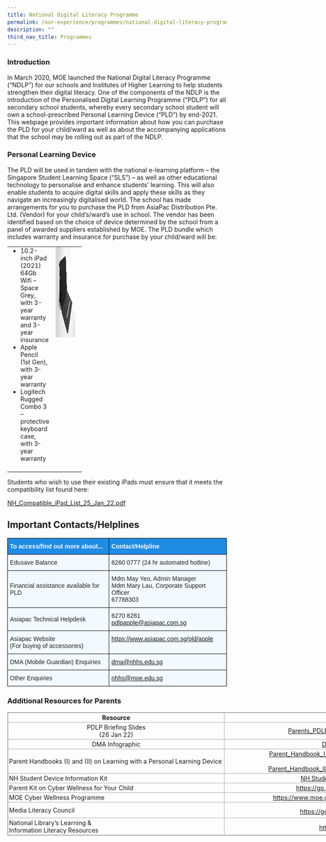 ```yaml
---
title: National Digital Literacy Programme
permalink: /our-experience/programmes/national-digital-literacy-programme/
description: ""
third_nav_title: Programmes
---
```

### Introduction

In March 2020, MOE launched the National Digital Literacy Programme (“NDLP”) for our schools and Institutes of Higher Learning to help students strengthen their digital literacy. One of the components of the NDLP is the introduction of the Personalised Digital Learning Programme (“PDLP”) for all secondary school students, whereby every secondary school student will own a school-prescribed Personal Learning Device (“PLD”) by end-2021. This webpage provides important information about how you can purchase the PLD for your child/ward as well as about the accompanying applications that the school may be rolling out as part of the NDLP.

### Personal Learning Device


The PLD will be used in tandem with the national e-learning platform – the Singapore Student Learning Space (“SLS”) – as well as other educational technology to personalise and enhance students’ learning. This will also enable students to acquire digital skills and apply these skills as they navigate an increasingly digitalised world. The school has made arrangements for you to purchase the PLD from AsiaPac Distribution Pte. Ltd. (Vendor) for your child’s/ward’s use in school. The vendor has been identified based on the choice of device determined by the school from a panel of awarded suppliers established by MOE. The PLD bundle which includes warranty and insurance for purchase by your child/ward will be:

<table style="margin-top: auto; margin-right: 0px !important; margin-bottom: auto; margin-left: auto; outline: 0px; padding: 0px; box-sizing: border-box; border-collapse: collapse; clear: both; border: 0px !important; table-layout: fixed; width: 700px; height: auto !important;" class="ives_tab_kosong ive_eobj_center"><tbody style="margin: 0px; outline: 0px; padding: 0px; box-sizing: border-box;"><tr style="margin: 0px; outline: 0px; padding: 0px; box-sizing: border-box;"><td style="margin: 0px; outline: 0px; padding: 0px 15px 15px 0px; box-sizing: border-box; vertical-align: top; width: 60px;"><ul style="margin: 0px 0px 0.5em 1em; outline: 0px; padding: 0px 0px 0px 16px; box-sizing: border-box;"><li style="margin: 0px; outline: 0px; padding: 0px; box-sizing: border-box;"><span style="margin: 0px; outline: 0px; padding: 0px; box-sizing: border-box;" id="docs-internal-guid-520cb1e1-7fff-7bf1-f088-5ec890d72147">10.2-inch iPad (2021) 64Gb Wifi – Space Grey, with 3-year warranty and 3-year insurance</span></li><li style="margin: 0px; outline: 0px; padding: 0px; box-sizing: border-box;"><span style="margin: 0px; outline: 0px; padding: 0px; box-sizing: border-box; font-variant-numeric: normal; font-variant-east-asian: normal; vertical-align: baseline;">Apple Pencil (1st Gen), with 3-year warranty</span></li><li style="margin: 0px; outline: 0px; padding: 0px; box-sizing: border-box;"><span style="margin: 0px; outline: 0px; padding: 0px; box-sizing: border-box; font-variant-numeric: normal; font-variant-east-asian: normal; vertical-align: baseline;">Logitech Rugged Combo 3 – protective keyboard case, with 3-year warranty</span></li></ul></td><td style="margin: 0px; outline: 0px; padding: 0px 15px 15px 0px; box-sizing: border-box; vertical-align: top; width: 60px;"><img style="margin: 0px 0px 0px 10px; outline: 0px; padding: 0px; box-sizing: border-box; float: right; max-width: 100%; height: 207px; width: 311px;" class="ive_eobj_right" alt="2E2A4042_web.jpg" width="100%" src="/images/2E2A4042web.jpg"></td></tr></tbody></table>

Students who wish to use their existing iPads must ensure that it meets the compatibility list found here:

[NH\_Compatible\_iPad\_List\_25\_Jan\_22.pdf](/files/NH_Compatible_iPad_List_25_Jan_22.pdf)

## Important Contacts/Helplines


<style type="text/css">
.tg  {border-collapse:collapse;border-spacing:0;}
.tg td{border-color:black;border-style:solid;border-width:1px;font-family:Arial, sans-serif;font-size:14px;
  overflow:hidden;padding:10px 5px;word-break:normal;}
.tg th{border-color:black;border-style:solid;border-width:1px;font-family:Arial, sans-serif;font-size:14px;
  font-weight:normal;overflow:hidden;padding:10px 5px;word-break:normal;}
.tg .tg-2w19{background-color:#F2F9FF;color:#222;text-align:left;vertical-align:top}
.tg .tg-aaqb{background-color:#F2F9FF;color:#222;text-align:left;vertical-align:middle}
.tg .tg-8s0f{background-color:#1F8CE4;color:#F2F9FF;font-weight:bold;text-align:left;vertical-align:middle}
.tg .tg-r9z4{background-color:#F2F9FF;color:#00E;text-align:left;text-decoration:underline;vertical-align:top}
</style>
<table class="tg">
<thead>
  <tr>
    <th class="tg-8s0f"><span style="color:#F2F9FF;background-color:#1F8CE4">To access/find out more about...</span></th>
    <th class="tg-8s0f"><span style="color:#F2F9FF;background-color:#1F8CE4">Contact/Helpline</span></th>
  </tr>
</thead>
<tbody>
  <tr>
    <td class="tg-aaqb"><span style="color:#222;background-color:#F2F9FF">Edusave Balance</span></td>
    <td class="tg-aaqb"><span style="color:#222;background-color:#F2F9FF">6260 0777 (24 hr automated hotline)</span></td>
  </tr>
  <tr>
    <td class="tg-aaqb"><span style="color:#222;background-color:#F2F9FF">Financial assistance available for PLD</span></td>
    <td class="tg-2w19">Mdm May Yeo, Admin Manager<br>Mdm Mary Lau, Corporate Support Officer<br>67788303</td>
  </tr>
  <tr>
    <td class="tg-aaqb"><span style="color:#222;background-color:#F2F9FF"> Asiapac Technical Helpdesk</span></td>
    <td class="tg-aaqb"><span style="color:#222;background-color:#F2F9FF">6270 8281</span><br><a href="mailto:pdlpapple@asiapac.com.sg">pdlpapple@asiapac.com.sg</a><br></td>
  </tr>
  <tr>
    <td class="tg-aaqb"><span style="color:#222;background-color:#F2F9FF"> Asiapac Website</span><br><span style="color:#222;background-color:#F2F9FF">(For buying of accessories)</span></td>
    <td class="tg-r9z4"><a href="https://www.asiapac.com.sg/pld/apple">https://www.asiapac.com.sg/pld/apple</a><br></td>
  </tr>
  <tr>
    <td class="tg-aaqb"><span style="color:#222;background-color:#F2F9FF"> DMA (Mobile Guardian) Enquiries</span></td>
    <td class="tg-r9z4"><a href="mailto:dma@nhhs.edu.sg">dma@nhhs.edu.sg</a></td>
  </tr>
  <tr>
    <td class="tg-aaqb"><span style="color:#222;background-color:#F2F9FF">Other Enquiries </span></td>
    <td class="tg-r9z4"><a href="mailto:nhhs@moe.edu.sg">nhhs@moe.edu.sg</a></td>
  </tr>
</tbody>
</table>

### Additional Resources for Parents

 
<table style="margin-top: auto; margin-right: 0px !important; margin-bottom: auto; margin-left: auto; outline: 0px; padding: 0px; box-sizing: border-box; border-collapse: collapse; clear: both; border: 1px solid rgb(170, 170, 170); width: 1088.5px; height: auto !important;" class="iveo_table ives_tab_simple3 ive_eobj_center"><tbody style="margin: 0px; outline: 0px; padding: 0px; box-sizing: border-box;"><tr style="margin: 0px; outline: 0px; padding: 0px; box-sizing: border-box;"><td style="margin: 0px; outline: 0px; padding: 2px; box-sizing: border-box; text-align: center; border: 1px solid rgb(170, 170, 170); width: 499px;"><b style="margin: 0px; outline: 0px; padding: 0px; box-sizing: border-box;">Resource</b></td><td style="margin: 0px; outline: 0px; padding: 2px; box-sizing: border-box; text-align: center; border: 1px solid rgb(170, 170, 170); width: 589px;"><b style="margin: 0px; outline: 0px; padding: 0px; box-sizing: border-box;">Link</b></td></tr><tr style="margin: 0px; outline: 0px; padding: 0px; box-sizing: border-box;"><td style="margin: 0px; outline: 0px; padding: 2px; box-sizing: border-box; text-align: center; border: 1px solid rgb(170, 170, 170);">PDLP Briefing Slides<br style="margin: 0px; outline: 0px; padding: 0px; box-sizing: border-box;">(26 Jan 22)</td><td style="margin: 0px; outline: 0px; padding: 2px; box-sizing: border-box; text-align: center; border: 1px solid rgb(170, 170, 170);"><a style="margin: 0px; outline: 0px; padding: 0px 4px 0px 18px; box-sizing: border-box; cursor: pointer; background-repeat: no-repeat; background-image: url(&quot;/site/ctx/ficon/pdf.gif&quot;);" href="https://nanhuahigh.moe.edu.sg/qql/slot/u528/Experience/Programmes/NDLP/2022/Parents_PDLP_Briefing_2022_Parent_Copy.pdf" class="refobj">Parents_PDLP_Briefing_2022_Parent_Copy.pdf</a><br style="margin: 0px; outline: 0px; padding: 0px; box-sizing: border-box;"></td></tr><tr style="margin: 0px; outline: 0px; padding: 0px; box-sizing: border-box;"><td style="margin: 0px; outline: 0px; padding: 2px; box-sizing: border-box; text-align: center; border: 1px solid rgb(170, 170, 170);">&nbsp;DMA Infographic&nbsp;</td><td style="margin: 0px; outline: 0px; padding: 2px; box-sizing: border-box; text-align: center; border: 1px solid rgb(170, 170, 170);">&nbsp;<a style="margin: 0px; outline: 0px; padding: 0px; box-sizing: border-box; cursor: pointer;" target="_blank" href="https://nanhuahigh-moe-edu-sg-admin.cwp.sg/qql/slot/u528/Experience/Programmes/NDLP/DMA%20Infographic.png">DMA Infographic.png</a>&nbsp;</td></tr><tr style="margin: 0px; outline: 0px; padding: 0px; box-sizing: border-box;"><td style="margin: 0px; outline: 0px; padding: 2px; box-sizing: border-box; text-align: center; border: 1px solid rgb(170, 170, 170);"><div style="margin: 0px; outline: 0px; padding: 0px; box-sizing: border-box; line-height: initial; text-align: left;">Parent Handbooks (I) and (II) on Learning with a Personal Learning Device</div></td><td style="margin: 0px; outline: 0px; padding: 2px; box-sizing: border-box; text-align: center; border: 1px solid rgb(170, 170, 170);"><a style="margin: 0px; outline: 0px; padding: 0px 4px 0px 18px; box-sizing: border-box; cursor: pointer; background-repeat: no-repeat; background-image: url(&quot;/site/ctx/ficon/pdf.gif&quot;);" href="https://nanhuahigh.moe.edu.sg/qql/slot/u528/Experience/Programmes/NDLP/2022/Parent_Handbook_I_on_Learning_with_a_PLD_8_Dec_21.pdf" class="refobj">Parent_Handbook_I_on_Learning_with_a_PLD_8_Dec_21.pdf</a><br style="margin: 0px; outline: 0px; padding: 0px; box-sizing: border-box;"><br style="margin: 0px; outline: 0px; padding: 0px; box-sizing: border-box;"><a style="margin: 0px; outline: 0px; padding: 0px 4px 0px 18px; box-sizing: border-box; cursor: pointer; background-repeat: no-repeat; background-image: url(&quot;/site/ctx/ficon/pdf.gif&quot;);" href="https://nanhuahigh.moe.edu.sg/qql/slot/u528/Experience/Programmes/NDLP/2022/Parent_Handbook_II_on_Learning_with_a_PLD_8_Dec_21.pdf" class="refobj">Parent_Handbook_II_on_Learning_with_a_PLD_8_Dec_21.pdf</a><br style="margin: 0px; outline: 0px; padding: 0px; box-sizing: border-box;"></td></tr><tr style="margin: 0px; outline: 0px; padding: 0px; box-sizing: border-box;"><td style="margin: 0px; outline: 0px; padding: 2px; box-sizing: border-box; text-align: left; border: 1px solid rgb(170, 170, 170);">NH Student Device Information Kit&nbsp;</td><td style="margin: 0px; outline: 0px; padding: 2px; box-sizing: border-box; text-align: center; border: 1px solid rgb(170, 170, 170);"><a style="margin: 0px; outline: 0px; padding: 0px 4px 0px 18px; box-sizing: border-box; cursor: pointer; background-repeat: no-repeat; background-image: url(&quot;/site/ctx/ficon/pdf.gif&quot;);" href="https://nanhuahigh.moe.edu.sg/qql/slot/u528/Experience/Programmes/NDLP/NH%20Student%20Device%20Information%20Kit.pdf" class="refobj">NH Student Device Information Kit.pdf</a></td></tr><tr style="margin: 0px; outline: 0px; padding: 0px; box-sizing: border-box;"><td style="margin: 0px; outline: 0px; padding: 2px; box-sizing: border-box; text-align: left; border: 1px solid rgb(170, 170, 170);">Parent Kit on Cyber Wellness for Your Child</td><td style="margin: 0px; outline: 0px; padding: 2px; box-sizing: border-box; text-align: center; border: 1px solid rgb(170, 170, 170);"><a style="margin: 0px; outline: 0px; padding: 0px; box-sizing: border-box; cursor: pointer;" target="" href="https://go.gov.sg/moe-cyber-wellness">https://go.gov.sg/moe-cyber-wellness</a></td></tr><tr style="margin: 0px; outline: 0px; padding: 0px; box-sizing: border-box;"><td style="margin: 0px; outline: 0px; padding: 2px; box-sizing: border-box; text-align: left; border: 1px solid rgb(170, 170, 170);">MOE Cyber Wellness Programme</td><td style="margin: 0px; outline: 0px; padding: 2px; box-sizing: border-box; text-align: center; border: 1px solid rgb(170, 170, 170);"><a style="margin: 0px; outline: 0px; padding: 0px; box-sizing: border-box; cursor: pointer;" target="" href="https://www.moe.gov.sg/programmes/cyber-wellness/">https://www.moe.gov.sg/programmes/cyber-wellness/</a></td></tr><tr style="margin: 0px; outline: 0px; padding: 0px; box-sizing: border-box;"><td style="margin: 0px; outline: 0px; padding: 2px; box-sizing: border-box; text-align: left; border: 1px solid rgb(170, 170, 170);">Media Literacy Council</td><td style="margin: 0px; outline: 0px; padding: 2px; box-sizing: border-box; text-align: center; border: 1px solid rgb(170, 170, 170);"><a style="margin: 0px; outline: 0px; padding: 0px; box-sizing: border-box; cursor: pointer;" target="" href="https://go.gov.sg/better-internet-sg">https://go.gov.sg/better-internet-sg</a><span style="margin: 0px; outline: 0px; padding: 0px; box-sizing: border-box;" id="docs-internal-guid-f081c76d-7fff-a0fd-e3ba-8f250dc9c177"><a style="margin: 0px; outline: 0px; padding: 0px; box-sizing: border-box; cursor: pointer; text-decoration-line: none;" href="https://go.gov.sg/better-internet-sg"><span style="margin: 0px; outline: 0px; padding: 0px; box-sizing: border-box; font-size: 20pt; font-family: Calibri, sans-serif; color: rgb(0, 0, 0); font-variant-numeric: normal; font-variant-east-asian: normal; text-decoration-line: underline; text-decoration-skip-ink: none; vertical-align: baseline; white-space: pre-wrap;"></span></a></span></td></tr><tr style="margin: 0px; outline: 0px; padding: 0px; box-sizing: border-box;"><td style="margin: 0px; outline: 0px; padding: 2px; box-sizing: border-box; text-align: center; border: 1px solid rgb(170, 170, 170); width: 60px;"><div style="margin: 0px; outline: 0px; padding: 0px; box-sizing: border-box; line-height: initial; text-align: left;">National Library’s Learning &amp;</div><div style="margin: 0px; outline: 0px; padding: 0px; box-sizing: border-box; line-height: initial; text-align: left;">Information Literacy Resources</div></td><td style="margin: 0px; outline: 0px; padding: 2px; box-sizing: border-box; text-align: center; border: 1px solid rgb(170, 170, 170); width: 60px;"><a style="margin: 0px; outline: 0px; padding: 0px; box-sizing: border-box; cursor: pointer;" target="" href="https://sure.nlb.gov.sg/"><span style="margin: 0px; outline: 0px; padding: 0px; box-sizing: border-box;" id="docs-internal-guid-101ff758-7fff-c871-99dc-4ed388956f77"><span style="margin: 0px; outline: 0px; padding: 0px; box-sizing: border-box; font-size: 20pt; font-family: Calibri, sans-serif; font-variant-numeric: normal; font-variant-east-asian: normal; vertical-align: baseline; white-space: pre-wrap;"></span></span>https://sure.nlb.gov.sg/</a><br style="margin: 0px; outline: 0px; padding: 0px; box-sizing: border-box;"></td></tr></tbody></table>

  